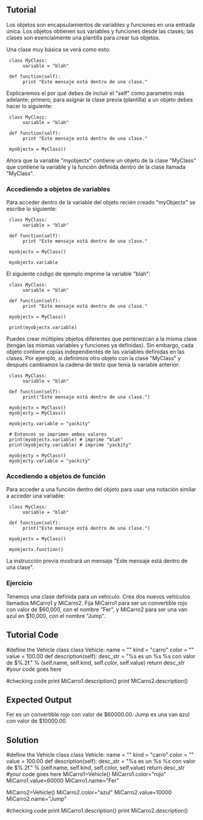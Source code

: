 Tutorial
--------

Los objetos son encapsulamientos de variables y funciones en una entrada única. Los objetos obtienen sus variables y funciones desde las clases; las clases son esencialmente una plantilla para crear tus objetos.

Una clase muy básica se verá como esto:

     class MyClass:
          variable = "blah"

     def function(self):
          print "Este mensaje está dentro de una clase."

Explicaremos el por qué debes de incluir el "self" como parametro más adelante; primero, para asignar la clase previa (plantilla) a un objeto debes hacer lo siguiente:

     class MyClass:
          variable = "blah"

     def function(self):
          print "Este mensaje está dentro de una clase."
               
     myobjectx = MyClass()

Ahora que la variable "myobjectx" contiene un objeto de la clase "MyClass" que contiene la variable y la función definida dentro de la clase llamada "MyClass".

### Accediendo a objetos de variables

Para acceder dentro de la variable del objeto recién creado "myObjectx" se escribe lo siguiente:

     class MyClass:
          variable = "blah"

     def function(self):
          print "Este mensaje está dentro de una clase."
               
     myobjectx = MyClass()

     myobjectx.variable

El siguiente código de ejemplo imprime la variable "blah":


     class MyClass:
          variable = "blah"

     def function(self):
          print "Este mensaje está dentro de una clase."
               
     myobjectx = MyClass()

     print(myobjectx.variable)

Puedes crear múltiples objetos diferentes que pertenezcan a la misma clase (tengan las mismas variables y funciones ya definidas). Sin embargo, cada objeto contiene copias independientes de las variables definidas en las clases. Por ejemplo, si definimos otro objeto con la clase "MyClass" y después cambiamos la cadena de texto que tenía la variable anterior:


     class MyClass:
          variable = "blah"

     def function(self):
          print("Este mensaje está dentro de una clase.")

     myobjectx = MyClass()
     myobjecty = MyClass()

     myobjecty.variable = "yackity"

     # Entonces se imprimen ambos valores
     print(myobjectx.variable) # imprime "blah"
     print(myobjecty.variable) # imprime "yackity"

     myobjecty = MyClass()
     myobjecty.variable = "yackity"


### Accediendo a objetos de función

Para acceder a una función dentro del objeto para usar una notación similar a acceder una variable:

     class MyClass:
          variable = "blah"

     def function(self):
          print("Este mensaje está dentro de una clase.")

     myobjectx = MyClass()

     myobjectx.function()

La instrucción previa mostrará un mensaje "Este mensaje está dentro de una clase".

### Ejercicio

Tenemos una clase definida para un vehículo. Crea dos nuevos vehículos llamados MiCarro1 y MiCarro2.
Fija MiCarro1 para ser un convertible rojo con valor de $60,000, con el nombre "Fer", y MiCarro2 para ser una van azul en $10,000, con el nombre "Jump".

Tutorial Code
-------------

#define the Vehicle class
class Vehicle:
    name = ""
    kind = "carro"
    color = ""
    value = 100.00
    def description(self):
        desc_str = "%s es un %s %s con valor de $%.2f." % (self.name, self.kind, self.color, self.value)
        return desc_str
#your code goes here

#checking code
print MiCarro1.description()
print MiCarro2.description()

Expected Output
---------------

Fer es un convertible rojo con valor de $60000.00.
Jump es una van azul con valor de $10000.00.

Solution
--------

#define the Vehicle class
class Vehicle:
    name = ""
    kind = "carro"
    color = ""
    value = 100.00
    def description(self):
        desc_str = "%s es un %s %s con valor de $%.2f." % (self.name, self.kind, self.color, self.value)
        return desc_str
#your code goes here
MiCarro1=Vehicle()
MiCarro1.color="rojo"
MiCarro1.value=60000
MiCarro1.name="Fer"

MiCarro2=Vehicle()
MiCarro2.color="azul"
MiCarro2.value=10000
MiCarro2.name="Jump"

#checking code
print MiCarro1.description()
print MiCarro2.description()

